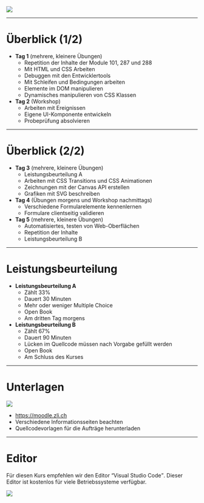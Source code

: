 <img src="/med2019_modules.png" class="rounded shadow" />
<arrow  x1="400" y1="300" x2="150" y2="250" color="red" width="4" />

---

# Überblick (1/2)

- **Tag 1** (mehrere, kleinere Übungen)
  - Repetition der Inhalte der Module 101, 287 und 288
  - Mit HTML und CSS Arbeiten
  - Debuggen mit den Entwicklertools
  - Mit Schleifen und Bedingungen arbeiten
  - Elemente im DOM manipulieren
  - Dynamisches manipulieren von CSS Klassen
- **Tag 2** (Workshop)
  - Arbeiten mit Ereignissen
  - Eigene UI-Komponente entwickeln
  - Probeprüfung absolvieren

---

# Überblick (2/2)

- **Tag 3** (mehrere, kleinere Übungen)
  - Leistungsbeurteilung A
  - Arbeiten mit CSS Transitions und CSS Animationen
  - Zeichnungen mit der Canvas API erstellen
  - Grafiken mit SVG beschreiben
- **Tag 4** (Übungen morgens und Workshop nachmittags)
  - Verschiedene Formularelemente kennenlernen
  - Formulare clientseitig validieren
- **Tag 5** (mehrere, kleinere Übungen)
  - Automatisiertes, testen von Web-Oberflächen
  - Repetition der Inhalte
  - Leistungsbeurteilung B

---

# Leistungsbeurteilung

- **Leistungsbeurteilung A**
  - Zählt 33%
  - Dauert 30 Minuten
  - Mehr oder weniger Multiple Choice
  - Open Book
  - Am dritten Tag morgens
- **Leistungsbeurteilung B**
  - Zählt 67%
  - Dauert 90 Minuten
  - Lücken im Quellcode müssen nach Vorgabe gefüllt werden
  - Open Book
  - Am Schluss des Kurses

---

# Unterlagen

<img src="/content_lms.png" class="rounded shadow h-full float-right" />

 - https://moodle.zli.ch
 - Verschiedene Informationsseiten beachten
 - Quellcodevorlagen für die Aufträge herunterladen

---

# Editor

Für diesen Kurs empfehlen wir den Editor <q>Visual Studio Code</q>. Dieser Editor ist kostenlos für viele Betriebssysteme verfügbar.

<img src="/vscode.png" class="rounded shadow h-80 mx-auto" />